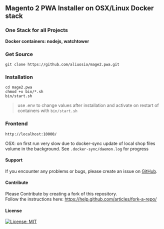 ## Magento 2 PWA Installer on OSX/Linux Docker stack 
### One Stack for all Projects
**Docker containers:  nodejs, watchtower**

### Get Source

    git clone https://github.com/aliuosio/mage2.pwa.git

### Installation
    
    cd mage2.pwa
    chmod +x bin/*.sh
    bin/start.sh
    
> use .env to change values after installation and activate on restart of containers with `bin/start.sh`

### Frontend
    http://localhost:10000/

OSX: on first run very slow due to docker-sync update of local shop files volume in the background. 
See `.docker-sync/daemon.log` for progress

#### Support
If you encounter any problems or bugs, please create an issue on [GitHub](https://github.com/aliuosio/mage2.pwa/issues).

#### Contribute
Please Contribute by creating a fork of this repository.  
Follow the instructions here: https://help.github.com/articles/fork-a-repo/

#### License
[![License: MIT](https://img.shields.io/badge/License-MIT-yellow.svg)](https://openng.de/source.org/licenses/MIT)
